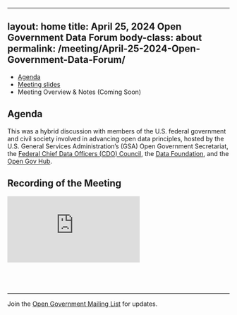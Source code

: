 
---
layout: home
title: April 25, 2024 Open Government Data Forum
body-class: about
permalink: /meeting/April-25-2024-Open-Government-Data-Forum/
---

* [Agenda](assets/files/04252024_Open_Government_Data_Forum_Agenda.pdf)
* [Meeting slides](assets/files/04252024_Open_Data_Forum_Slides.pdf)
* Meeting Overview & Notes (Coming Soon)

## Agenda

This was a hybrid discussion with members of the U.S. federal government and civil society involved in advancing open data principles, hosted by the U.S. General Services Administration’s (GSA) Open Government Secretariat, the [Federal Chief Data Officers (CDO) Council](https://www.cdo.gov), the [Data Foundation](https://www.datafoundation.org), and the [Open Gov Hub](https://www.opengovhub.org).

## Recording of the Meeting

<div class="video-container" style="margin-bottom: 5em">
<iframe src="https://www.youtube.com/embed/brOGRRXcOMY?si=goDr-MkAGTu5rmVb" title="YouTube video player" frameborder="0" allow="accelerometer; autoplay; clipboard-write; encrypted-media; gyroscope; picture-in-picture" allowfullscreen></iframe>
</div>

---

Join the [Open Government Mailing List](https://open.usa.gov/mailing-list/) for updates.
